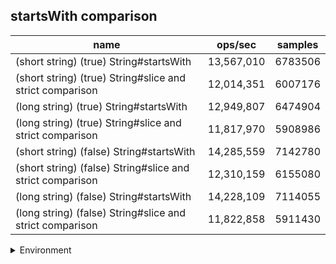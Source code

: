 ## startsWith comparison

|name|ops/sec|samples|
|-|-|-|
|(short string) (true) String#startsWith|13,567,010|6783506|
|(short string) (true) String#slice and strict comparison|12,014,351|6007176|
|(long string) (true) String#startsWith|12,949,807|6474904|
|(long string) (true) String#slice and strict comparison|11,817,970|5908986|
|(short string) (false) String#startsWith|14,285,559|7142780|
|(short string) (false) String#slice and strict comparison|12,310,159|6155080|
|(long string) (false) String#startsWith|14,228,109|7114055|
|(long string) (false) String#slice and strict comparison|11,822,858|5911430|


<details>
<summary>Environment</summary>

* __Machine:__ linux x64 | 4 vCPUs | 7.6GB Mem
* __Run:__ Thu Sep 26 2024 00:06:49 GMT+0000 (Coordinated Universal Time)
</details>

<!--
{"environment":{"platform":"linux","arch":"x64","cpus":4,"totalMemory":7.597896575927734},"benchmarks":[{"name":"(short string) (true) String#startsWith","opsSec":13567010.511262754,"samples":6783506},{"name":"(short string) (true) String#slice and strict comparison","opsSec":12014351.9967775,"samples":6007176},{"name":"(long string) (true) String#startsWith","opsSec":12949807.424475422,"samples":6474904},{"name":"(long string) (true) String#slice and strict comparison","opsSec":11817970.645603474,"samples":5908986},{"name":"(short string) (false) String#startsWith","opsSec":14285559.051125653,"samples":7142780},{"name":"(short string) (false) String#slice and strict comparison","opsSec":12310159.638998596,"samples":6155080},{"name":"(long string) (false) String#startsWith","opsSec":14228109.769327292,"samples":7114055},{"name":"(long string) (false) String#slice and strict comparison","opsSec":11822858.429758294,"samples":5911430}]}-->
